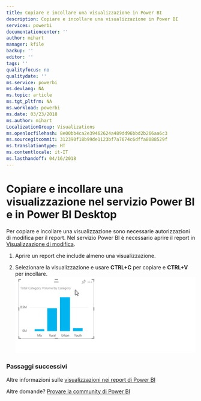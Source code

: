 ```yaml
---
title: Copiare e incollare una visualizzazione in Power BI
description: Copiare e incollare una visualizzazione in Power BI
services: powerbi
documentationcenter: ''
author: mihart
manager: kfile
backup: ''
editor: ''
tags: ''
qualityfocus: no
qualitydate: ''
ms.service: powerbi
ms.devlang: NA
ms.topic: article
ms.tgt_pltfrm: NA
ms.workload: powerbi
ms.date: 03/23/2018
ms.author: mihart
LocalizationGroup: Visualizations
ms.openlocfilehash: 8e00bb4ca2e39462624a489dd96bbd2b266aa6c3
ms.sourcegitcommit: 312390f18b99de1123bf7a7674c6dffa8088529f
ms.translationtype: HT
ms.contentlocale: it-IT
ms.lasthandoff: 04/16/2018
---
```

# <a name="copy-and-paste-a-visualization-in-power-bi-service-and-power-bi-desktop"></a>Copiare e incollare una visualizzazione nel servizio Power BI e in Power BI Desktop
Per copiare e incollare una visualizzazione sono necessarie autorizzazioni di modifica per il report. Nel servizio Power BI è necessario aprire il report in [Visualizzazione di modifica](service-reading-view-and-editing-view.md).

1. Aprire un report che include almeno una visualizzazione.  

2. Selezionare la visualizzazione e usare **CTRL+C** per copiare e **CTRL+V** per incollare.  
   ![](media/power-bi-visualization-copy-paste/copypasteviznew.gif)

### <a name="next-steps"></a>Passaggi successivi
Altre informazioni sulle [visualizzazioni nei report di Power BI](power-bi-report-visualizations.md)

Altre domande? [Provare la community di Power BI](http://community.powerbi.com/)

